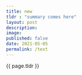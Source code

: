 ```yaml
---
title: new
tldr : "summary comes here"
layout: post
description:
image: 
published: false
date: 2021-05-05
permalink: /text
---
```


{{ page.tldr }}  

<!-- https://seankilleen.com/2020/02/how-to-deploy-github-pages-on-a-schedule-to-publish-future-posts/ -->

